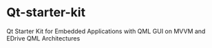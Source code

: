 # Qt-starter-kit
Qt Starter Kit for Embedded Applications with QML GUI on  MVVM and EDrive QML  Architectures
